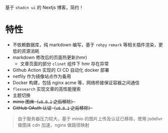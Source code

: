 基于 `shadcn ui` 的 Nextjs 博客，简约！

# 特性

- 不依赖数据库，纯 markdown 编写，基于 `rehpy` `remark` 等相关插件渲染，更低的资源消耗
- markdown 修改后的页面热更新(hmr)
  - 文章页面的部分 `clinet` 组件下 hmr 存在异常
- Github Action 实现的 CI CD 自动化 docker 部署
- netfily 作为镜像站点作为备用
- Docker 构建，包括 nginx acme 等，网络桥接保证容器之间通信
- `flexsearch` 实现文章的高性能搜索
- 主题切换
- ~~minio 图床（`v0.0.1` 之后移除）~~
- ~~GitHub OAuth 认证（`v0.0.1` 之后移除）~~

> 由于服务器压力较大，基于 minio 的图片上传及认证已移除，使用 jsdelivr 做图床 cdn 加速，nginx 做路径映射
